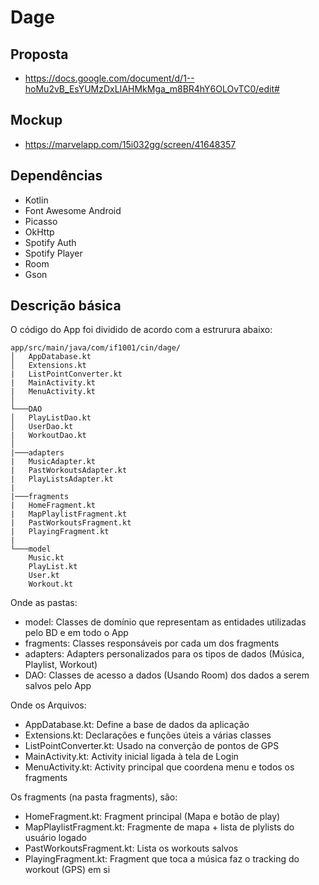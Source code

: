 # Dage

## Proposta
- https://docs.google.com/document/d/1--hoMu2vB_EsYUMzDxLIAHMkMga_m8BR4hY6OLOvTC0/edit#

## Mockup
- https://marvelapp.com/15i032gg/screen/41648357

## Dependências
- Kotlin
- Font Awesome Android
- Picasso
- OkHttp
- Spotify Auth
- Spotify Player
- Room
- Gson

## Descrição básica

O código do App foi dividido de acordo com a estrurura abaixo:

```
app/src/main/java/com/if1001/cin/dage/
│   AppDatabase.kt
│   Extensions.kt
|   ListPointConverter.kt
|   MainActivity.kt
|   MenuActivity.kt    
│
└───DAO
│   PlayListDao.kt
│   UserDao.kt
|   WorkoutDao.kt    
│   
|───adapters
|   MusicAdapter.kt
|   PastWorkoutsAdapter.kt
|   PlayListsAdapter.kt    
|
|───fragments
|   HomeFragment.kt
|   MapPlaylistFragment.kt
|   PastWorkoutsFragment.kt
|   PlayingFragment.kt
|
└───model
    Music.kt
    PlayList.kt
    User.kt
    Workout.kt
```

Onde as pastas:

- model: Classes de domínio que representam as entidades utilizadas pelo BD e em todo o App
- fragments: Classes responsáveis por cada um dos fragments
- adapters: Adapters personalizados para os tipos de dados (Música, Playlist, Workout)
- DAO: Classes de acesso a dados (Usando Room) dos dados a serem salvos pelo App

Onde os Arquivos:

- AppDatabase.kt: Define a base de dados da aplicação
- Extensions.kt: Declarações e funções úteis a várias classes
- ListPointConverter.kt: Usado na converção de pontos de GPS
- MainActivity.kt: Activity inicial ligada à tela de Login
- MenuActivity.kt: Activity principal que coordena menu e todos os fragments

Os fragments (na pasta fragments), são:

- HomeFragment.kt: Fragment principal (Mapa e botão de play)
- MapPlaylistFragment.kt: Fragmente de mapa + lista de plylists do usuário logado
- PastWorkoutsFragment.kt: Lista os workouts salvos
- PlayingFragment.kt: Fragment que toca a música faz o tracking do workout (GPS) em si
